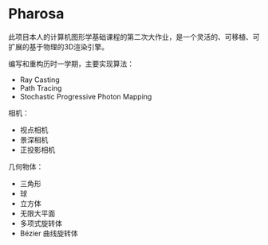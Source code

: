 # Pharosa

此项目本人的计算机图形学基础课程的第二次大作业，是一个灵活的、可移植、可扩展的基于物理的3D渲染引擎。

编写和重构历时一学期，主要实现算法：
- Ray Casting
- Path Tracing
- Stochastic Progressive Photon Mapping

相机：
- 视点相机
- 景深相机
- 正投影相机

几何物体：
- 三角形
- 球
- 立方体
- 无限大平面
- 多项式旋转体
- Bézier 曲线旋转体
